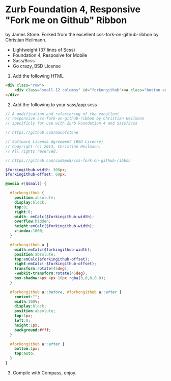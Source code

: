 # Zurb Foundation 4, Responsive "Fork me on Github" Ribbon

by James Stone. Forked from the excellent css-fork-on-github-ribbon by Christian Heilmann.

* Lightweight (37 lines of Scss)
* Foundation 4, Resposive for Mobile
* Sass/Scss
* Go crazy, BSD License

1. Add the following HTML

``` html
<div class="row">
    <div class="small-12 columns" id="forkongithub"><a class="button expand" href="https://github.com/manofstone/foundation4-fork-on-github-ribbon">Fork me on GitHub</a></div>
</div>
```

2. Add the following to your sass/app.scss
``` scss
// A modification and refactoring of the excellent 
// responsive css-fork-on-github-ribbon by Christian Heilmann
// specificly for use with Zurb Foundation 4 and Sass/Scss

// https://github.com/manofstone

// Software License Agreement (BSD License)
// Copyright (c) 2013, Christian Heilmann.
// All rights reserved.

// https://github.com/codepo8/css-fork-on-github-ribbon

$forkingithub-width: 300px;
$forkingithub-offset: 60px;

@media #{$small} {

  #forkongithub {
    position:absolute;
    display:block;
    top:0;
    right:0;
    width: emCalc($forkingithub-width);
    overflow:hidden;
    height:emCalc($forkingithub-width);
    z-index:1000;
  }

  #forkongithub a {
    width:emCalc($forkingithub-width);
    position:absolute;
    top:emCalc($forkingithub-offset);
    right:emCalc(-$forkingithub-offset);
    transform:rotate(45deg);
    -webkit-transform:rotate(45deg);
    box-shadow:4px 4px 10px rgba(0,0,0,0.8);
  }

  #forkongithub a::before, #forkongithub a::after { 
    content:"";
    width:100%;
    display:block;
    position:absolute;
    top:1px;
    left:0;
    height:1px;
    background:#fff;
  }

  #forkongithub a::after {
    bottom:1px;
    top:auto;
  }
}
```

3. Compile with Compass, enjoy.

